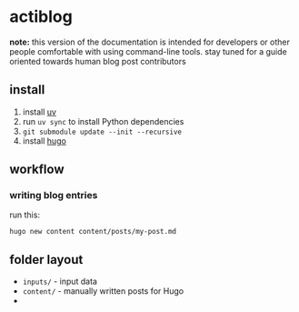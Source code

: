 # actiblog

**note:** this version of the documentation is intended for developers or other
people comfortable with using command-line tools. stay tuned for a guide
oriented towards human blog post contributors

## install

1. install [uv](https://docs.astral.sh/uv/#installation)
2. run `uv sync` to install Python dependencies
3. `git submodule update --init --recursive`
4. install [hugo](https://gohugo.io/installation/)

## workflow

### writing blog entries

run this:

```
hugo new content content/posts/my-post.md
```

## folder layout

- `inputs/` - input data
- `content/` - manually written posts for Hugo
- 
